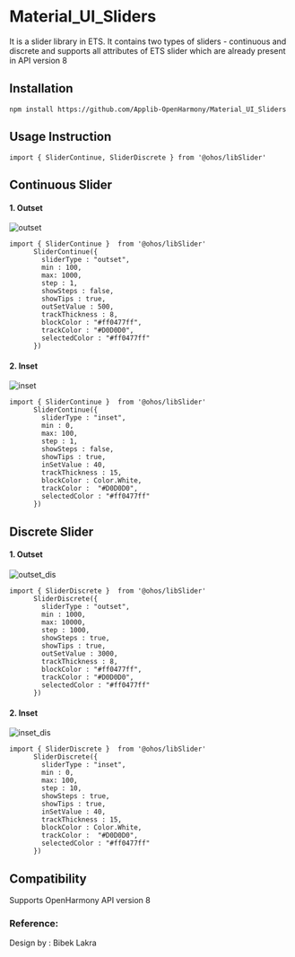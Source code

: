 # Material_UI_Sliders

It is a slider library in ETS. It contains two types of sliders - continuous and discrete and supports all attributes of ETS slider which are already present in API version 8

## Installation

```npm install https://github.com/Applib-OpenHarmony/Material_UI_Sliders```

## Usage Instruction
```ets
import { SliderContinue, SliderDiscrete } from '@ohos/libSlider'
```

## Continuous Slider
#### 1. Outset
![outset](https://github.com/BibekLakra91/Material_UI_Sliders/blob/main/screenshot/outsetSlider.png)
```ets
import { SliderContinue }  from '@ohos/libSlider'
      SliderContinue({
        sliderType : "outset",
        min : 100,
        max: 1000,
        step : 1,
        showSteps : false,
        showTips : true,
        outSetValue : 500,
        trackThickness : 8,
        blockColor : "#ff0477ff",
        trackColor : "#D0D0D0",
        selectedColor : "#ff0477ff"
      })
```

#### 2. Inset
![inset](https://github.com/BibekLakra91/Material_UI_Sliders/blob/main/screenshot/insetSlider.png)
```ets
import { SliderContinue }  from '@ohos/libSlider'
      SliderContinue({
        sliderType : "inset",
        min : 0,
        max: 100,
        step : 1,
        showSteps : false,
        showTips : true,
        inSetValue : 40,
        trackThickness : 15,
        blockColor : Color.White,
        trackColor :  "#D0D0D0",
        selectedColor : "#ff0477ff"
      })
```

## Discrete Slider
#### 1. Outset
![outset_dis](https://github.com/BibekLakra91/Material_UI_Sliders/blob/main/screenshot/outsetSlider_dis.png)
```ets
import { SliderDiscrete }  from '@ohos/libSlider'
      SliderDiscrete({
        sliderType : "outset",
        min : 1000,
        max: 10000,
        step : 1000,
        showSteps : true,
        showTips : true,
        outSetValue : 3000,
        trackThickness : 8,
        blockColor : "#ff0477ff",
        trackColor : "#D0D0D0",
        selectedColor : "#ff0477ff"
      })
```
#### 2. Inset
![inset_dis](https://github.com/BibekLakra91/Material_UI_Sliders/blob/main/screenshot/insetSlider_dis.png)
```ets
import { SliderDiscrete }  from '@ohos/libSlider'
      SliderDiscrete({
        sliderType : "inset",
        min : 0,
        max: 100,
        step : 10,
        showSteps : true,
        showTips : true,
        inSetValue : 40,
        trackThickness : 15,
        blockColor : Color.White,
        trackColor :  "#D0D0D0",
        selectedColor : "#ff0477ff"
      })
```

## Compatibility
Supports OpenHarmony API version 8

### Reference:
Design by : Bibek Lakra
